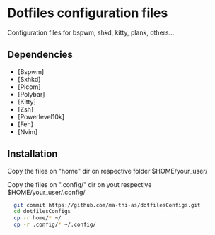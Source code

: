 
# Dotfiles configuration files

Configuration files for bspwm, shkd, kitty, plank, others...




## Dependencies

 - [Bspwm]
 - [Sxhkd]
 - [Picom]
 - [Polybar]
 - [Kitty]
 - [Zsh]
 - [Powerlevel10k]
 - [Feh]
 - [Nvim]


## Installation

Copy the files on "home" dir on respective folder $HOME/your_user/


Copy the files on ".config/" dir on yout respective $HOME/your_user/.config/

```bash
  git commit https://github.com/ma-thi-as/dotfilesConfigs.git
  cd dotfilesConfigs
  cp -r home/* ~/
  cp -r .config/* ~/.config/
```
